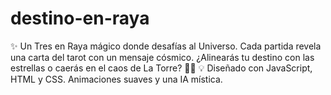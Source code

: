 # destino-en-raya
✨ Un Tres en Raya mágico donde desafías al Universo. Cada partida revela una carta del tarot con un mensaje cósmico. ¿Alinearás tu destino con las estrellas o caerás en el caos de La Torre? 🌌🔮  💡 Diseñado con JavaScript, HTML y CSS. Animaciones suaves y una IA mística.
